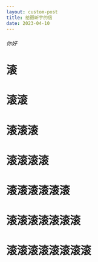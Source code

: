```yaml
---
layout: custom-post
title: 给聂昕宇的信
date: 2023-04-10
---
```


###### 你好

# 滚

# 滚滚

# 滚滚滚

# 滚滚滚滚

# 滚滚滚滚滚滚

# 滚滚滚滚滚滚滚

# 滚滚滚滚滚滚滚滚

